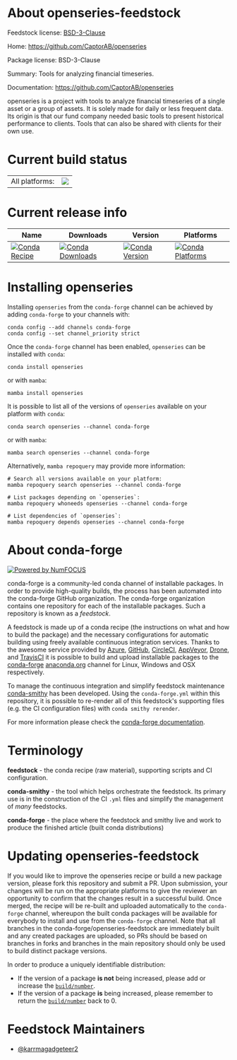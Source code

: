 About openseries-feedstock
==========================

Feedstock license: [BSD-3-Clause](https://github.com/conda-forge/openseries-feedstock/blob/main/LICENSE.txt)

Home: https://github.com/CaptorAB/openseries

Package license: BSD-3-Clause

Summary: Tools for analyzing financial timeseries.

Documentation: https://github.com/CaptorAB/openseries

openseries is a project with tools to analyze financial timeseries of a single asset or a group of assets.
It is solely made for daily or less frequent data. Its origin is that our fund company needed basic tools
to present historical performance to clients. Tools that can also be shared with clients for their own use.


Current build status
====================


<table><tr><td>All platforms:</td>
    <td>
      <a href="https://dev.azure.com/conda-forge/feedstock-builds/_build/latest?definitionId=20899&branchName=main">
        <img src="https://dev.azure.com/conda-forge/feedstock-builds/_apis/build/status/openseries-feedstock?branchName=main">
      </a>
    </td>
  </tr>
</table>

Current release info
====================

| Name | Downloads | Version | Platforms |
| --- | --- | --- | --- |
| [![Conda Recipe](https://img.shields.io/badge/recipe-openseries-green.svg)](https://anaconda.org/conda-forge/openseries) | [![Conda Downloads](https://img.shields.io/conda/dn/conda-forge/openseries.svg)](https://anaconda.org/conda-forge/openseries) | [![Conda Version](https://img.shields.io/conda/vn/conda-forge/openseries.svg)](https://anaconda.org/conda-forge/openseries) | [![Conda Platforms](https://img.shields.io/conda/pn/conda-forge/openseries.svg)](https://anaconda.org/conda-forge/openseries) |

Installing openseries
=====================

Installing `openseries` from the `conda-forge` channel can be achieved by adding `conda-forge` to your channels with:

```
conda config --add channels conda-forge
conda config --set channel_priority strict
```

Once the `conda-forge` channel has been enabled, `openseries` can be installed with `conda`:

```
conda install openseries
```

or with `mamba`:

```
mamba install openseries
```

It is possible to list all of the versions of `openseries` available on your platform with `conda`:

```
conda search openseries --channel conda-forge
```

or with `mamba`:

```
mamba search openseries --channel conda-forge
```

Alternatively, `mamba repoquery` may provide more information:

```
# Search all versions available on your platform:
mamba repoquery search openseries --channel conda-forge

# List packages depending on `openseries`:
mamba repoquery whoneeds openseries --channel conda-forge

# List dependencies of `openseries`:
mamba repoquery depends openseries --channel conda-forge
```


About conda-forge
=================

[![Powered by
NumFOCUS](https://img.shields.io/badge/powered%20by-NumFOCUS-orange.svg?style=flat&colorA=E1523D&colorB=007D8A)](https://numfocus.org)

conda-forge is a community-led conda channel of installable packages.
In order to provide high-quality builds, the process has been automated into the
conda-forge GitHub organization. The conda-forge organization contains one repository
for each of the installable packages. Such a repository is known as a *feedstock*.

A feedstock is made up of a conda recipe (the instructions on what and how to build
the package) and the necessary configurations for automatic building using freely
available continuous integration services. Thanks to the awesome service provided by
[Azure](https://azure.microsoft.com/en-us/services/devops/), [GitHub](https://github.com/),
[CircleCI](https://circleci.com/), [AppVeyor](https://www.appveyor.com/),
[Drone](https://cloud.drone.io/welcome), and [TravisCI](https://travis-ci.com/)
it is possible to build and upload installable packages to the
[conda-forge](https://anaconda.org/conda-forge) [anaconda.org](https://anaconda.org/)
channel for Linux, Windows and OSX respectively.

To manage the continuous integration and simplify feedstock maintenance
[conda-smithy](https://github.com/conda-forge/conda-smithy) has been developed.
Using the ``conda-forge.yml`` within this repository, it is possible to re-render all of
this feedstock's supporting files (e.g. the CI configuration files) with ``conda smithy rerender``.

For more information please check the [conda-forge documentation](https://conda-forge.org/docs/).

Terminology
===========

**feedstock** - the conda recipe (raw material), supporting scripts and CI configuration.

**conda-smithy** - the tool which helps orchestrate the feedstock.
                   Its primary use is in the construction of the CI ``.yml`` files
                   and simplify the management of *many* feedstocks.

**conda-forge** - the place where the feedstock and smithy live and work to
                  produce the finished article (built conda distributions)


Updating openseries-feedstock
=============================

If you would like to improve the openseries recipe or build a new
package version, please fork this repository and submit a PR. Upon submission,
your changes will be run on the appropriate platforms to give the reviewer an
opportunity to confirm that the changes result in a successful build. Once
merged, the recipe will be re-built and uploaded automatically to the
`conda-forge` channel, whereupon the built conda packages will be available for
everybody to install and use from the `conda-forge` channel.
Note that all branches in the conda-forge/openseries-feedstock are
immediately built and any created packages are uploaded, so PRs should be based
on branches in forks and branches in the main repository should only be used to
build distinct package versions.

In order to produce a uniquely identifiable distribution:
 * If the version of a package **is not** being increased, please add or increase
   the [``build/number``](https://docs.conda.io/projects/conda-build/en/latest/resources/define-metadata.html#build-number-and-string).
 * If the version of a package **is** being increased, please remember to return
   the [``build/number``](https://docs.conda.io/projects/conda-build/en/latest/resources/define-metadata.html#build-number-and-string)
   back to 0.

Feedstock Maintainers
=====================

* [@karrmagadgeteer2](https://github.com/karrmagadgeteer2/)

